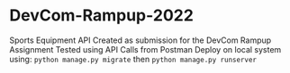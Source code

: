 # DevCom-Rampup-2022

Sports Equipment API Created as submission for the DevCom Rampup Assignment
Tested using API Calls from Postman
Deploy on local system using:
`python manage.py migrate` then
`python manage.py runserver`
